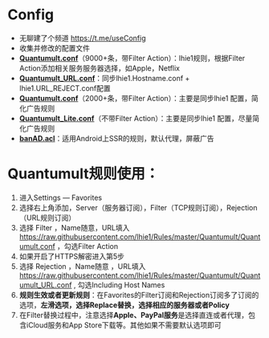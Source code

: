 # Config
* 无聊建了个频道 https://t.me/useConfig
* 收集并修改的配置文件
* **[Quantumult.conf](https://raw.githubusercontent.com/lhie1/Rules/master/Quantumult/Quantumult.conf)**（9000+条，带Filter Action）：lhie1规则，根据Filter Action添加相关服务服务器选择，如Apple，Netflix
* **[Quantumult_URL.conf](https://raw.githubusercontent.com/lhie1/Rules/master/Quantumult/Quantumult_URL.conf)**：同步lhie1.Hostname.conf + lhie1.URL_REJECT.conf配置
* **[Quantumult.conf](https://raw.githubusercontent.com/shigalin/Config/master/Quantumult.conf)**（2000+条，带Filter Action）：主要是同步lhie1 配置，简化广告规则
* **[Quantumult_Lite.conf](https://raw.githubusercontent.com/shigalin/Config/master/Quantumult_Lite.conf)**（不带Filter Action）：主要是同步lhie1 配置，尽量简化广告规则
* **[banAD.acl](https://raw.githubusercontent.com/shigalin/Config/master/banAD.acl)**：适用Android上SSR的规则，默认代理，屏蔽广告

# Quantumult规则使用：
1. 进入Settings — Favorites
2. 选择右上角添加，Server（服务器订阅），Filter（TCP规则订阅），Rejection（URL规则订阅）
3. 选择 Filter ，Name随意，URL填入 https://raw.githubusercontent.com/lhie1/Rules/master/Quantumult/Quantumult.conf  ，勾选Filter Action
4. 如果开启了HTTPS解密进入第5步
5. 选择 Rejection ，Name随意 ，URL填入 https://raw.githubusercontent.com/lhie1/Rules/master/Quantumult/Quantumult_URL.conf , 勾选Including Host Names
6. **规则生效或者更新规则**：在Favorites的Filter订阅和Rejection订阅多了订阅的选项，**左滑选项，选择Replace替换，选择相应的服务器或者Policy**
7. 在Filter替换过程中，注意选择**Apple、PayPal服务**是选择直连或者代理，包含iCloud服务和App Store下载等。其他如果不需要默认选项即可

